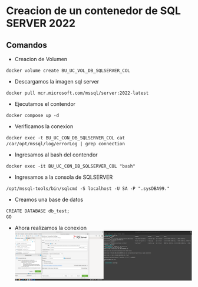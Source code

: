 # Creacion de un contenedor de SQL SERVER 2022
## Comandos
- Creacion de Volumen
``` 
docker volume create BU_UC_VOL_DB_SQLSERVER_COL
``` 
- Descargamos la imagen sql server
``` 
docker pull mcr.microsoft.com/mssql/server:2022-latest
``` 
- Ejecutamos el contendor
``` 
docker compose up -d
``` 
- Verificamos la conexion
``` 
docker exec -t BU_UC_CON_DB_SQLSERVER_COL cat /car/opt/mssql/log/errorLog | grep connection
``` 
- Ingresamos al bash del contendor
``` 
docker exec -it BU_UC_CON_DB_SQLSERVER_COL "bash"
``` 
- Ingresamos a la consola de SQLSERVER
``` 
/opt/mssql-tools/bin/sqlcmd -S localhost -U SA -P ".sysDBA99."
``` 
- Creamos una base de datos
``` 
CREATE DATABASE db_test;
GO
``` 
- Ahora realizamos la conexion
![Descripción de la imagen](/images/01conexion.png)